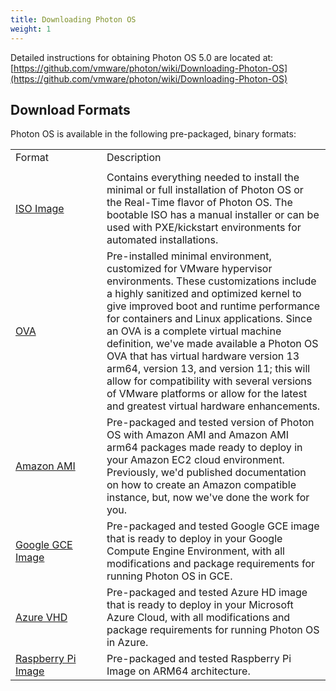 ```yaml
---
title: Downloading Photon OS
weight: 1
---
```


Detailed instructions for obtaining Photon OS 5.0 are located at:  [https://github.com/vmware/photon/wiki/Downloading-Photon-OS](https://github.com/vmware/photon/wiki/Downloading-Photon-OS)

## Download Formats ####

Photon OS is available in the following pre-packaged, binary formats:

|||
|--- |--- |
|Format|Description|
|<img width=1000 class="px-5"/>||
|[ISO Image](https://packages.vmware.com/photon/4.0/GA/iso/)|Contains everything needed to install the minimal or full installation of Photon OS or the Real-Time flavor of Photon OS. The bootable ISO has a manual installer or can be used with PXE/kickstart environments for automated installations.|
|[OVA](https://packages.vmware.com/photon/4.0/GA/ova/)|Pre-installed minimal environment, customized for VMware hypervisor environments. These customizations include a highly sanitized and optimized kernel to give improved boot and runtime performance for containers and Linux applications. Since an OVA is a complete virtual machine definition, we've made available a Photon OS OVA that has virtual hardware version 13 arm64, version 13, and version 11; this will allow for compatibility with several versions of VMware platforms or allow for the latest and greatest virtual hardware enhancements.|
|[Amazon AMI](https://packages.vmware.com/photon/4.0/GA/ami/)|Pre-packaged and tested version of Photon OS with Amazon AMI and Amazon AMI arm64 packages made ready to deploy in your Amazon EC2 cloud environment. Previously, we'd published documentation on how to create an Amazon compatible instance, but, now we've done the work for you.|
|[Google GCE Image](https://packages.vmware.com/photon/4.0/GA/gce/)|Pre-packaged and tested Google GCE image that is ready to deploy in your Google Compute Engine Environment, with all modifications and package requirements for running Photon OS in GCE.|
|[Azure VHD](https://packages.vmware.com/photon/4.0/GA/azure/)|Pre-packaged and tested Azure HD image that is ready to deploy in your Microsoft Azure Cloud, with all modifications and package requirements for running Photon OS in Azure.|
|[Raspberry Pi Image](https://packages.vmware.com/photon/4.0/GA/rpi/)|Pre-packaged and tested Raspberry Pi Image on ARM64 architecture.|

